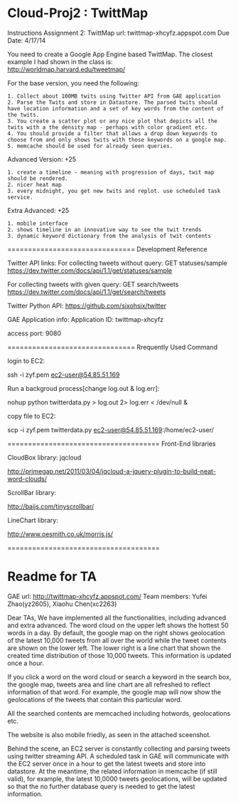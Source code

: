 Cloud-Proj2 : TwittMap
===========

Instructions
Assignment 2: TwittMap
url: twittmap-xhcyfz.appspot.com
Due Date: 4/17/14


You need to create a Google App Engine based TwittMap. The closest example I had shown in the class is: http://worldmap.harvard.edu/tweetmap/

For the base version, you need the following:

	1. Collect about 100MB twits using Twitter API from GAE application
	2. Parse the Twits and store in Datastore. The parsed twits should have location information and a set of key words from the content of the twits.
	3. You create a scatter plot or any nice plot that depicts all the twits with a the density map - perhaps with color gradient etc.
	4. You should provide a filter that allows a drop down keywords to choose from and only shows twits with those keywords on a google map.
	5. memcache should be used for already seen queries.

Advanced Version: +25

	1. create a timeline - meaning with progression of days, twit map should be rendered.
	2. nicer heat map
	3. every midnight, you get new twits and replot. use scheduled task service.

Extra Advanced: +25

	1. mobile interface
	2. shows timeline in an innovative way to see the twit trends
	3. dynamic keyword dictionary from the analysis of twit contents

===============================
Development Reference

Twitter API links:
For collecting tweets without query: GET statuses/sample
https://dev.twitter.com/docs/api/1.1/get/statuses/sample

For collecting tweets with given query: GET search/tweets
https://dev.twitter.com/docs/api/1.1/get/search/tweets

Twitter Python API:
https://github.com/sixohsix/twitter

GAE Application info:
Application ID:	twittmap-xhcyfz

access port: 9080

===============================
Rrequently Used Command

login to EC2:

ssh -i zyf.pem ec2-user@54.85.51.169

Run a backgroud process[change log.out & log.err]:

nohup python twitterdata.py > log.out 2> log.err < /dev/null &

copy file to EC2:

scp -i zyf.pem twitterdata.py ec2-user@54.85.51.169:/home/ec2-user/

=====================================
Front-End libraries

CloudBox library: jqcloud

http://primegap.net/2011/03/04/jqcloud-a-jquery-plugin-to-build-neat-word-clouds/

ScrollBar library:

http://baijs.com/tinyscrollbar/

LineChart library:

http://www.oesmith.co.uk/morris.js/

=====================================
# Readme for TA

GAE url: http://twittmap-xhcyfz.appspot.com/
Team members: Yufei Zhao(yz2605), Xiaohu Chen(xc2263)

Dear TAs,
We have implemented all the functionalities, including advanced and extra advanced. The word cloud on the upper left shows the hottest 50 words in a day. By default, the google map on the right shows geolocation of the latest 10,000 tweets from all over the world while the tweet contents are shown on the lower left. The lower right is a line chart that shown the created time distribution of those 10,000 tweets. This information is updated once a hour.

If you click a word on the word cloud or search a keyword in the search box, the google map, tweets area and line chart are all refreshed to reflect information of that word. For example, the google map will now show the geolocations of the tweets that contain this particular word.

All the searched contents are memcached including hotwords, geolocations etc.

The website is also mobile friedly, as seen in the attached sceenshot. 

Behind the scene, an EC2 server is constantly collecting and parsing tweets using twitter streaming API. A scheduled task in GAE will communicate with the EC2 server once in a hour to get the latest tweets and store into datastore. At the meantime, the related information in memcache (if still valid), for example, the latest 10,0000 tweets geolocations, will be updated so that the no further database query is needed to get the latest information.


